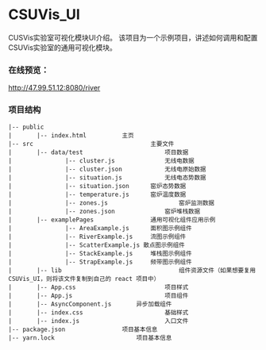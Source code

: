 # CSUVis_UI
CUSVis实验室可视化模块UI介绍。
该项目为一个示例项目，讲述如何调用和配置CSUVis实验室的通用可视化模块。

### 在线预览：

http://47.99.51.12:8080/river

### 项目结构

```
|-- public
|		|-- index.html			主页
|-- src									主要文件
|		|-- data/test						项目数据
|				|-- cluster.js				无线电数据
|				|-- cluster.json			无线电原始数据
|				|-- situation.js			无线电态势数据
|				|-- situation.json		窑炉态势数据
|				|-- temperature.js		窑炉温度数据
|				|-- zones.js					窑炉监测数据
|				|-- zones.json				窑炉堆栈数据
|		|-- examplePages				通用可视化组件应用示例
|				|-- AreaExample.js		面积图示例组件
|				|-- RiverExample.js		流图示例组件
|				|-- ScatterExample.js 散点图示例组件
|				|-- StackExample.js		堆栈图示例组件
|				|-- StrapExample.js		频带图示例组件
|		|-- lib									组件资源文件（如果想要复用 CSUVis_UI，则将该文件复制到自己的 react 项目中）
|		|-- App.css							项目样式
|		|-- App.js							项目组件
|		|-- AsyncComponent.js		异步加载组件
|		|-- index.css						基础样式
|		|-- index.js						入口文件
|-- package.json				项目基本信息
|-- yarn.lock						项目基本信息
```



